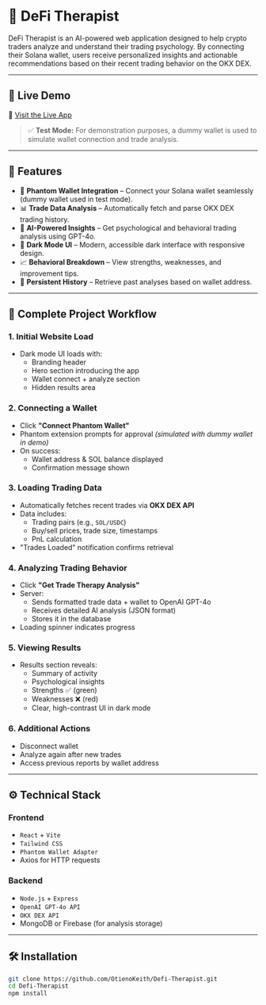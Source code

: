# 🧠 DeFi Therapist

DeFi Therapist is an AI-powered web application designed to help crypto traders analyze and understand their trading psychology. By connecting their Solana wallet, users receive personalized insights and actionable recommendations based on their recent trading behavior on the OKX DEX.

---

## 🚀 Live Demo

🔗 [Visit the Live App](https://defi-therapist-22eu5f0cd-keiths-projects-77cddbb3.vercel.app/)

> ✅ **Test Mode:** For demonstration purposes, a dummy wallet is used to simulate wallet connection and trade analysis.

---

## 📌 Features

- 🔗 **Phantom Wallet Integration** – Connect your Solana wallet seamlessly (dummy wallet used in test mode).
- 📊 **Trade Data Analysis** – Automatically fetch and parse OKX DEX trading history.
- 🤖 **AI-Powered Insights** – Get psychological and behavioral trading analysis using GPT-4o.
- 🌙 **Dark Mode UI** – Modern, accessible dark interface with responsive design.
- 📈 **Behavioral Breakdown** – View strengths, weaknesses, and improvement tips.
- 💾 **Persistent History** – Retrieve past analyses based on wallet address.

---

## 🧭 Complete Project Workflow

### 1. Initial Website Load
- Dark mode UI loads with:
  - Branding header
  - Hero section introducing the app
  - Wallet connect + analyze section
  - Hidden results area

### 2. Connecting a Wallet
- Click **"Connect Phantom Wallet"**
- Phantom extension prompts for approval *(simulated with dummy wallet in demo)*
- On success:
  - Wallet address & SOL balance displayed
  - Confirmation message shown

### 3. Loading Trading Data
- Automatically fetches recent trades via **OKX DEX API**
- Data includes:
  - Trading pairs (e.g., `SOL/USDC`)
  - Buy/sell prices, trade size, timestamps
  - PnL calculation
- "Trades Loaded" notification confirms retrieval

### 4. Analyzing Trading Behavior
- Click **"Get Trade Therapy Analysis"**
- Server:
  - Sends formatted trade data + wallet to OpenAI GPT-4o
  - Receives detailed AI analysis (JSON format)
  - Stores it in the database
- Loading spinner indicates progress

### 5. Viewing Results
- Results section reveals:
  - Summary of activity
  - Psychological insights
  - Strengths ✅ (green)
  - Weaknesses ❌ (red)
  - Clear, high-contrast UI in dark mode

### 6. Additional Actions
- Disconnect wallet
- Analyze again after new trades
- Access previous reports by wallet address

---

## ⚙️ Technical Stack

### Frontend
- `React` + `Vite`
- `Tailwind CSS`
- `Phantom Wallet Adapter`
- Axios for HTTP requests

### Backend
- `Node.js` + `Express`
- `OpenAI GPT-4o API`
- `OKX DEX API`
- MongoDB or Firebase (for analysis storage)

---

## 🛠 Installation

```bash
git clone https://github.com/OtienoKeith/Defi-Therapist.git
cd Defi-Therapist
npm install
